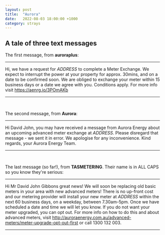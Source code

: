```yaml
---
layout: post
title:  "Aurora"
date:   2022-08-03 18:00:00 +1000
category: strays
---
```


## A tale of three text messages

The first message, from **auroraplus**:

---------------------------------
Hi, we have a request for *ADDRESS* to complete a Meter Exchange. We expect to interrupt the power at your property for approx. 30mins, and on a date to be confirmed soon. We are obliged to exchange your meter within 15 business days or a date we agree with you. Conditions apply. For more info visit https://aenrg.io/3POmAKb

---------------------------------
<br>

The second message, from **Aurora**:

---------------------------------

Hi David John, you may have received a message from Aurora Energy about an upcoming advanced meter exchange at *ADDRESS*. Please disregard that message - we sent it in error. We apologise for any inconvenience. Kind regards, your Aurora Energy Team.

---------------------------------
<br>

The last message (so far!), from **TASMETERING**. Their name is in ALL CAPS so you know they're serious:

---------------------------------
Hi Mr David John Gibbons great news! We will soon be replacing old basic meters in your area with new advanced meters! There is no up-front cost and our metering provider will install your new meter at  *ADDRESS* within the next 60 business days, on a weekday, between 7.30am-5pm. Once we have scheduled a date and time we will let you know. If you do not want your meter upgraded, you can opt out. For more info on how to do this and about advanced meters, visit http://auroraenergy.com.au/advanced-meters/meter-upgrade-opt-out-first  or call 1300 132 003.

---------------------------------


